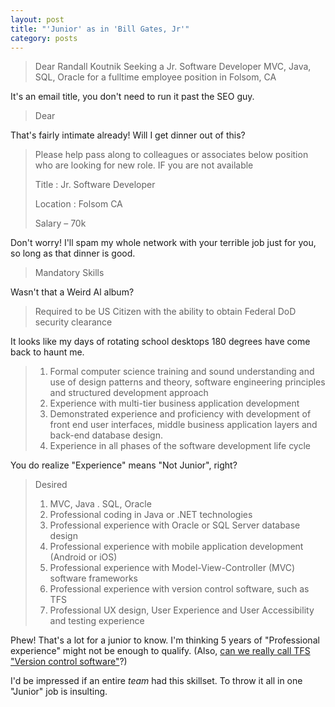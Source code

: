 ```yaml
---
layout: post
title: "'Junior' as in 'Bill Gates, Jr'"
category: posts
---
```


> Dear Randall Koutnik Seeking a Jr. Software Developer MVC, Java, SQL, Oracle for a fulltime employee position in Folsom, CA

It's an email title, you don't need to run it past the SEO guy.

> Dear

That's fairly intimate already!  Will I get dinner out of this?

> Please help pass along to colleagues or associates below position who are looking for new role. IF you are not available 
>
> Title : Jr. Software Developer
>
> Location : Folsom CA
>
> Salary – 70k 

Don't worry!  I'll spam my whole network with your terrible job just for you, so long as that dinner is good.

> Mandatory Skills

Wasn't that a Weird Al album?

>Required to be US Citizen with the ability to obtain Federal DoD security clearance

It looks like my days of rotating school desktops 180 degrees have come back to haunt me.

>1. Formal computer science training and sound understanding and use of design patterns and theory, software engineering principles and structured development approach
>2. Experience with multi-tier business application development
>3. Demonstrated experience and proficiency with development of front end user interfaces, middle business application layers and back-end database design.
>4. Experience in all phases of the software development life cycle

You do realize "Experience" means "Not Junior", right?

>Desired	
>1. MVC, Java . SQL, Oracle 
>2. Professional coding in Java or .NET technologies
>3. Professional experience with Oracle or SQL Server database design
>4. Professional experience with mobile application development (Android or iOS)
>5. Professional experience with Model-View-Controller (MVC) software frameworks
>6. Professional experience with version control software, such as TFS
>7. Professional UX design, User Experience and User Accessibility and testing experience

Phew!  That's a lot for a junior to know.  I'm thinking 5 years of "Professional experience" might not be enough to qualify.  (Also, [can we really call TFS "Version control software"](http://martinfowler.com/bliki/VcsSurvey.html)?)

I'd be impressed if an entire *team* had this skillset.  To throw it all in one "Junior" job is insulting.
